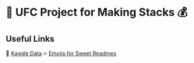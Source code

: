 # 🥋 UFC Project for Making Stacks 💰

## Useful Links
🥊 [Kaggle Data](https://www.kaggle.com/mdabbert/ultimate-ufc-dataset?select=upcoming-event.csv)
🔥 [Emojis for Sweet Readmes](https://emojipedia.org/)
